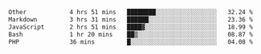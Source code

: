 <!--START_SECTION:waka-->

```txt
Other            4 hrs 51 mins   ████████░░░░░░░░░░░░░░░░░   32.24 %
Markdown         3 hrs 31 mins   ██████░░░░░░░░░░░░░░░░░░░   23.36 %
JavaScript       2 hrs 51 mins   ████▓░░░░░░░░░░░░░░░░░░░░   18.99 %
Bash             1 hr 20 mins    ██▒░░░░░░░░░░░░░░░░░░░░░░   08.87 %
PHP              36 mins         █░░░░░░░░░░░░░░░░░░░░░░░░   04.08 %
```

<!--END_SECTION:waka--> 
 
